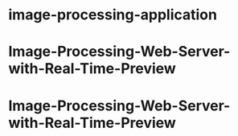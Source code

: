 # image-processing-application
# Image-Processing-Web-Server-with-Real-Time-Preview
# Image-Processing-Web-Server-with-Real-Time-Preview

